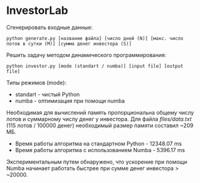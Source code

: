 # InvestorLab

Сгенерировать входные данные:

```python generate.py [название файла] [число дней (N)] [макс. число лотов в сутки (M)] [сумма денег инвестора (S)]```

Решить задачу методом динамического программирования:

```python investor.py [mode (standart / numba)] [input file] [output file]```

Типы режимов (mode):
* standart - чистый Python
* numba - оптимизация при помощи numba

Необходимая для вычислений память пропорциональна общему числу лотов и суммарному числу денег у инвестора.
Для файла *files/data.txt* (115 лотов / 100000 денег) необходимый размер памяти составил ~209 МБ.
* Время работы алгоритма на стандартном Python - 12348.07 ms
* Время работы алгоритма с использованием Numba - 5396.17 ms

Экспериментальным путем обнаружено, что ускорение при помощи Numba начинает работать быстрее при сумме денег инвестора > ~20000.
